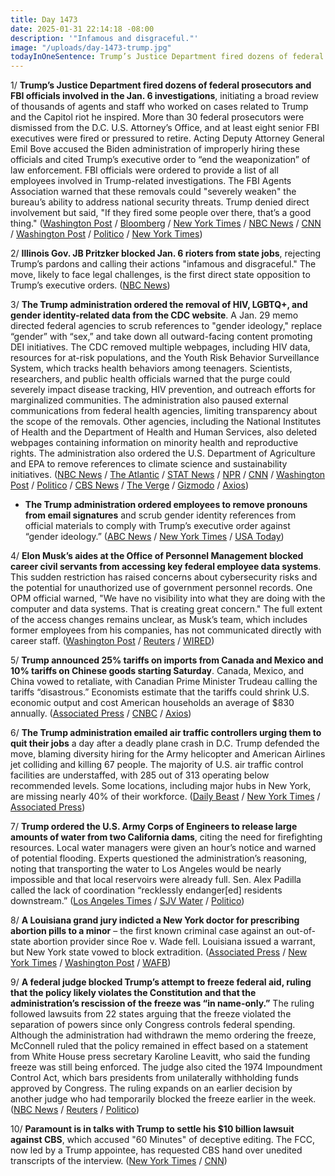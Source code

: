 ```yaml
---
title: Day 1473
date: 2025-01-31 22:14:18 -08:00
description: '"Infamous and disgraceful."'
image: "/uploads/day-1473-trump.jpg"
todayInOneSentence: Trump’s Justice Department fired dozens of federal prosecutors and FBI officials involved in the Jan. 6 investigations; Illinois Gov. JB Pritzker blocked Jan. 6 rioters from state jobs; the Trump administration ordered the removal of HIV, LGBTQ+, and gender identity-related data from the CDC website; Elon Musk’s aides at the Office of Personnel Management  blocked career civil servants from accessing key federal employee data systems; Trump announced 25% tariffs on imports from Canada and Mexico and 10% tariffs on Chinese goods starting Saturday; the Trump administration emailed air traffic controllers urging them to quit their jobs; Trump ordered the U.S. Army Corps of Engineers to release large amounts of water from two California dams; a Louisiana grand jury indicted a New York doctor for prescribing abortion pills to a minor; a federal judge blocked Trump’s attempt to freeze federal aid, ruling that the policy likely violates the Constitution and that the administration’s rescission of the freeze was "in name-only"; and Paramount is in talks with Trump to settle his  $10 billion lawsuit against CBS, which accused "60 Minutes" of deceptive editing.
---
```


1/ **Trump’s Justice Department fired dozens of federal prosecutors and FBI officials involved in the Jan. 6 investigations**, initiating a broad review of thousands of agents and staff who worked on cases related to Trump and the Capitol riot he inspired. More than 30 federal prosecutors were dismissed from the D.C. U.S. Attorney’s Office, and at least eight senior FBI executives were fired or pressured to retire. Acting Deputy Attorney General Emil Bove accused the Biden administration of improperly hiring these officials and cited Trump’s executive order to “end the weaponization” of law enforcement. FBI officials were ordered to provide a list of all employees involved in Trump-related investigations. The FBI Agents Association warned that these removals could "severely weaken" the bureau’s ability to address national security threats. Trump denied direct involvement but said, "If they fired some people over there, that’s a good thing." ([Washington Post](https://www.washingtonpost.com/dc-md-va/2025/01/31/jan6-prosecutors-fired-dc-martin/) / [Bloomberg](https://www.bloomberg.com/news/articles/2025-01-31/fbi-mass-exodus-is-latest-shakeup-at-trump-s-justice-department) / [New York Times](https://www.nytimes.com/2025/01/31/us/politics/prosecutors-us-attorneys-office-trump-firings.html) / [NBC News](https://www.nbcnews.com/politics/national-security/trump-administration-forces-multiple-senior-fbi-officials-rcna190138) / [CNN](https://www.cnn.com/2025/01/31/politics/fbi-agents-who-investigated-january-6-fired/) / [Washington Post](https://www.washingtonpost.com/national-security/2025/01/31/fbi-considering-mass-purge-agents-involved-trump-investigations/) / [Politico](https://www.politico.com/news/2025/01/31/doj-purges-prosecutors-january-6-cases-00201904) / [New York Times](https://www.nytimes.com/2025/01/30/us/politics/trump-fbi-firing.html))

2/ **Illinois Gov. JB Pritzker blocked Jan. 6 rioters from state jobs**, rejecting Trump’s pardons and calling their actions "infamous and disgraceful." The move, likely to face legal challenges, is the first direct state opposition to Trump’s executive orders. ([NBC News](https://www.nbcnews.com/politics/politics-news/illinois-gov-jb-pritzker-blocks-jan-6-rioters-state-jobs-trump-pardons-rcna190101))

3/ **The Trump administration ordered the removal of HIV, LGBTQ\+, and gender identity-related data from the CDC website**. A Jan. 29 memo directed federal agencies to scrub references to "gender ideology," replace “gender” with “sex,” and take down all outward-facing content promoting DEI initiatives. The CDC removed multiple webpages, including HIV data, resources for at-risk populations, and the Youth Risk Behavior Surveillance System, which tracks health behaviors among teenagers. Scientists, researchers, and public health officials warned that the purge could severely impact disease tracking, HIV prevention, and outreach efforts for marginalized communities. The administration also paused external communications from federal health agencies, limiting transparency about the scope of the removals. Other agencies, including the National Institutes of Health and the Department of Health and Human Services, also deleted webpages containing information on minority health and reproductive rights. The administration also ordered the U.S. Department of Agriculture and EPA to remove references to climate science and sustainability initiatives. ([NBC News](https://www.nbcnews.com/health/health-news/trump-dei-hiv-cdc-website-removed-lgbtq-rcna190068) / [The Atlantic](https://www.theatlantic.com/health/archive/2025/01/cdc-dei-scientific-data/681531/) / [STAT News](https://www.statnews.com/2025/01/31/cdc-removes-data-on-sexual-orientation-gender-identity-from-website/) / [NPR](https://www.npr.org/sections/shots-health-news/2025/01/31/nx-s1-5282274/trump-administration-purges-health-websites) / [CNN](https://www.cnn.com/2025/01/31/health/cdc-websites-gender-lgbtq-datasets) / [Washington Post](https://www.washingtonpost.com/health/2025/01/31/cdc-website-gender-lgbtq-data/) / [Politico](https://www.politico.com/news/2025/01/31/usda-climate-change-websites-00201826) / [CBS News](https://www.cbsnews.com/news/trump-officials-pausing-most-federal-government-websites-friday/) / [The Verge](https://www.theverge.com/news/604484/donald-trumps-data-purge-has-begun) / [Gizmodo](https://gizmodo.com/cdc-ordered-to-scrub-website-of-words-like-transgender-and-lgbt-2000557177) / [Axios](https://www.axios.com/2025/01/31/health-cdc-websites-data-removed-trump))

* **The Trump administration ordered employees to remove pronouns from email signatures** and scrub gender identity references from official materials to comply with Trump’s executive order against “gender ideology.” ([ABC News](https://abcnews.go.com/US/federal-employees-told-remove-pronouns-email-signatures-end/story?id=118310483) / [New York Times](https://www.nytimes.com/2025/01/31/us/politics/trump-pronouns.html) / [USA Today](https://www.usatoday.com/story/news/politics/2025/01/31/agencies-end-initiatives-promoting-gender-ideology/78094141007/))

4/ **Elon Musk’s aides at the Office of Personnel Management  blocked career civil servants from accessing key federal employee data systems**. This sudden restriction has raised concerns about cybersecurity risks and the potential for unauthorized use of government personnel records. One OPM official warned, "We have no visibility into what they are doing with the computer and data systems. That is creating great concern." The full extent of the access changes remains unclear, as Musk’s team, which includes former employees from his companies, has not communicated directly with career staff. ([Washington Post](https://www.washingtonpost.com/business/2025/01/31/elon-musk-treasury-department-payment-systems/) / [Reuters](https://www.reuters.com/world/us/musk-aides-lock-government-workers-out-computer-systems-us-agency-sources-say-2025-01-31/) / [WIRED](https://www.wired.com/story/elon-musk-lackeys-general-services-administration/))

5/ **Trump announced 25% tariffs on imports from Canada and Mexico and 10% tariffs on Chinese goods starting Saturday**. Canada, Mexico, and China vowed to retaliate, with Canadian Prime Minister Trudeau calling the tariffs “disastrous.” Economists estimate that the tariffs could shrink U.S. economic output and cost American households an average of $830 annually. ([Associated Press](https://apnews.com/article/trump-tariffs-china-canada-mexico-fentanyl-e526616cdcb7fc596ed999cb89ee2265) / [CNBC](https://www.cnbc.com/2025/01/31/trump-tariffs-on-canada-mexico-and-china-begin-saturday-white-house-says.html) / [Axios](https://www.axios.com/2025/01/31/trump-tariffs-mexico-canada-taxes))

6/ **The Trump administration emailed air traffic controllers urging them to quit their jobs** a day after a deadly plane crash in D.C. Trump defended the move, blaming diversity hiring for the Army helicopter and American Airlines jet colliding and killing 67 people. The majority of U.S. air traffic control facilities are understaffed, with 285 out of 313 operating below recommended levels. Some locations, including major hubs in New York, are missing nearly 40% of their workforce. ([Daily Beast](https://www.thedailybeast.com/trump-admin-emails-air-traffic-controllers-quit-your-jobs/) / [New York Times](https://www.nytimes.com/2025/01/31/business/air-traffic-controllers-understaffed.html) / [Associated Press](https://apnews.com/article/plane-crash-washington-dc-trump-dei-claims-3ac5486ec594d81e919e8ebbd9733869))

7/ **Trump ordered the U.S. Army Corps of Engineers to release large amounts of water from two California dams**, citing the need for firefighting resources. Local water managers were given an hour’s notice and warned of potential flooding. Experts questioned the administration’s reasoning, noting that transporting the water to Los Angeles would be nearly impossible and that local reservoirs were already full. Sen. Alex Padilla called the lack of coordination “recklessly endanger\[ed\] residents downstream.” ([Los Angeles Times](https://www.latimes.com/environment/story/2025-01-31/trump-california-dams-opened-up) / [SJV Water](https://sjvwater.org/trumps-emergency-water-order-responsible-for-water-dump-from-tulare-county-lakes/) / [Politico](https://www.politico.com/news/2025/01/31/trump-california-water-00201909))

8/ **A Louisiana grand jury indicted a New York doctor for prescribing abortion pills to a minor** – the first known criminal case against an out-of-state abortion provider since Roe v. Wade fell. Louisiana issued a warrant, but New York state vowed to block extradition. ([Associated Press](https://apnews.com/article/abortion-indictment-lousiana-new-york-doctor-63ff4d9da8a9b592a7ca4ec7ba538cd3) / [New York Times](https://www.nytimes.com/2025/01/31/health/abortion-louisiana-new-york-prosecution-shield-law.html) / [Washington Post](https://www.washingtonpost.com/politics/2025/01/31/abortion-doctor-indictment-criminal-louisiana-new-york/) / [WAFB](https://www.wafb.com/2025/01/31/la-grand-jury-indicts-ny-doctor-who-prescribed-abortion-pill-local-teen-took/))

9/ **A federal judge blocked Trump’s attempt to freeze federal aid, ruling that the policy likely violates the Constitution and that the administration’s rescission of the freeze was “in name-only.”** The ruling followed lawsuits from 22 states arguing that the freeze violated the separation of powers since only Congress controls federal spending. Although the administration had withdrawn the memo ordering the freeze, McConnell ruled that the policy remained in effect based on a statement from White House press secretary Karoline Leavitt, who said the funding freeze was still being enforced. The judge also cited the 1974 Impoundment Control Act, which bars presidents from unilaterally withholding funds approved by Congress. The ruling expands on an earlier decision by another judge who had temporarily blocked the freeze earlier in the week. ([NBC News](https://www.nbcnews.com/politics/white-house/second-judge-blocks-trump-federal-aid-funding-freeze-rcna190249) / [Reuters](https://www.reuters.com/world/us/us-judge-blocks-trump-freezing-federal-spending-22-states-2025-01-31/) / [Politico](https://www.politico.com/news/2025/01/31/judge-block-trump-spending-freeze-00201899))

10/ **Paramount is in talks with Trump to settle his  $10 billion lawsuit against CBS**, which accused "60 Minutes" of deceptive editing. The FCC, now led by a Trump appointee, has requested CBS hand over unedited transcripts of the interview.‌ ([New York Times](https://www.nytimes.com/2025/01/30/business/media/paramount-trump-cbs-news-settlement.html) / [CNN](https://www.cnn.com/2025/01/31/media/cbs-trump-settlement-60-minutes))
